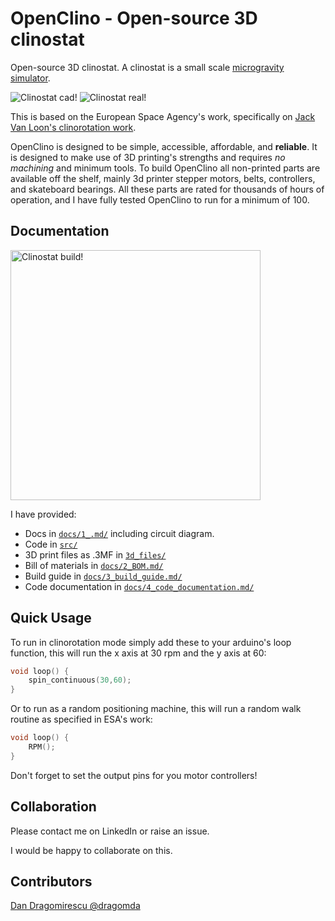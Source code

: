 # OpenClino - Open-source 3D clinostat

Open-source 3D clinostat. A clinostat is a small scale [microgravity simulator](https://en.wikipedia.org/wiki/Random_positioning_machine).

![Clinostat cad!](docs/images/openclino_cad.gif "cadModel")
![Clinostat real!](docs/images/openclino_real.gif "realBuilt")

This is based on the European Space Agency's work, specifically on [Jack Van Loon's clinorotation work](https://doi.org/10.3389/fpls.2019.01577).

OpenClino is designed to be simple, accessible, affordable, and **reliable**. It is designed to make use of 3D printing's strengths and requires *no machining* and minimum tools. To build OpenClino all non-printed parts are available off the shelf, mainly 3d printer stepper motors, belts, controllers, and skateboard bearings. All these parts are rated for thousands of hours of operation, and I have fully tested OpenClino to run for a minimum of 100.

## Documentation

<img src="docs/images/build_guide/0_exploded_view.jpg" alt="Clinostat build!" width="400"/>

I have provided:

- Docs in [`docs/1_.md/`](docs/1_documentation.md) including circuit diagram.
- Code in [`src/`](src/openclino.ino)
- 3D print files as .3MF in [`3d_files/`](3d_files/)
- Bill of materials in [`docs/2_BOM.md/`](docs/2_BOM.md/)
- Build guide in [`docs/3_build_guide.md/`](docs/3_build_guide.md/)
- Code documentation in [`docs/4_code_documentation.md/`](docs/4_code_documentation.md/)

## Quick Usage

To run in clinorotation mode simply add these to your arduino's loop function, this will run the x axis at 30 rpm and the y axis at 60:

```cpp
void loop() {
    spin_continuous(30,60);
}
```

Or to run as a random positioning machine, this will run a random walk routine as specified in ESA's work:

```cpp
void loop() {
    RPM();
}
```

Don't forget to set the output pins for you motor controllers!

## Collaboration

Please contact me on LinkedIn or raise an issue.

I would be happy to collaborate on this.

## Contributors

[Dan Dragomirescu @dragomda](https://github.com/dragomda)
